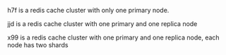 h7f is a redis cache cluster with only one primary node.

jjd is a redis cache cluster with one primary and one replica node

x99 is a redis cache cluster with one primary and one replica node, each node has two shards
